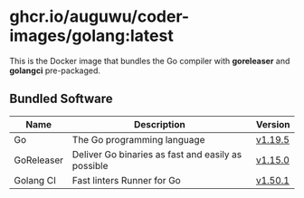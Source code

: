 # ghcr.io/auguwu/coder-images/golang:latest
This is the Docker image that bundles the Go compiler with **goreleaser** and **golangci** pre-packaged.

## Bundled Software
| Name       | Description                                        | Version               |
| ---------- | -------------------------------------------------- | --------------------- |
| Go         | The Go programming language                        | [v1.19.5][golang]     |
| GoReleaser | Deliver Go binaries as fast and easily as possible | [v1.15.0][goreleaser] |
| Golang CI  | Fast linters Runner for Go                         | [v1.50.1][golangci]   |

[goreleaser]: https://github.com/goreleaser/goreleaser/releases/tag/v1.15.0
[golangci]:   https://github.com/golangci/golangci-lint/releases/tag/v1.50.1
[golang]:     https://github.com/golang/go/releases/tag/go1.19.5
